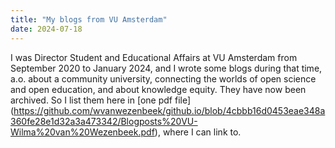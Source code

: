 ```yaml
---
title: "My blogs from VU Amsterdam"
date: 2024-07-18
---
```

I was Director Student and Educational Affairs at VU Amsterdam from September 2020 to January 2024, and I wrote some blogs during that time, a.o. about a community university, connecting the worlds of open science and open education, and about knowledge equity. They have now been archived. So I list them here in [one pdf file]<base target="_blank">(https://github.com/wvanwezenbeek/github.io/blob/4cbbb16d0453eae348a360fe28e1d32a3a473342/Blogposts%20VU-Wilma%20van%20Wezenbeek.pdf), where I can link to. 
